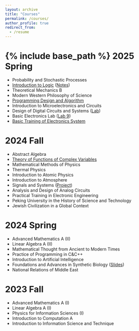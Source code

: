 ```yaml
---
layout: archive
title: "Courses"
permalink: /courses/
author_profile: true
redirect_from:
  - /resume
---
```


{% include base_path %}
2025 Spring
======
* Probability and Stochastic Processes
* [Introduction to Logic](http://wangyanjing.com/intro2logic/)  ([Notes](/files/Logic.pdf))
* Theoretical Mechanics B
* Modern Western Philosophy of Science
* [Programming Design and Algorithm](https://github.com/LeopoldWuhanZhou/Programming-Design-and-Algorithm)
* Introduction to Microelectronics and Circuits
* Design of Digital Circuits and Systems ([Lab](https://github.com/LeopoldWuhanZhou/Design-of-Digital-Circuits-and-Systems))
* Basic Electronics Lab ([Lab 9](https://github.com/LeopoldWuhanZhou/UART))
* [Basic Training of Electronics System](https://github.com/LeopoldWuhanZhou/Basic-Training-of-Electronics-System)

2024 Fall
======
* Abstract Algebra
* [Theory of Functions of Complex Variables](https://hlfang2106.github.io/courses/2024Fall.html)
* Mathematical Methods of Physics
* Thermal Physics
* Introduction to Atomic Physics
* Introduction to Atmosphere
* Signals and Systems ([Project](https://github.com/LeopoldWuhanZhou/Identify_Voice))
* Analysis and Design of Analog Circuits
* Practical Training in Electronic Engineering
* Peking University in the History of Science and Technology
* Jewish Civilization in a Global Context

2024 Spring
======
* Advanced Mathematics A (II)
* Linear Algebra A (II)
* Mathematical Thought from Ancient to Modern Times
* Practice of Programming in C&C++
* Introduction to Artificial Intelligence
* Foundations and Advances in Synthetic Biology ([Slides](https://leopoldwuhanzhou.github.io/files/genomic.pdf))
* National Relations of Middle East


2023 Fall
======
* Advanced Mathematics A (I)
* Linear Algebra A (I)
* Physics for Information Sciences (I)
* Introduction to Computation A
* Introduction to Information Science and Technique

